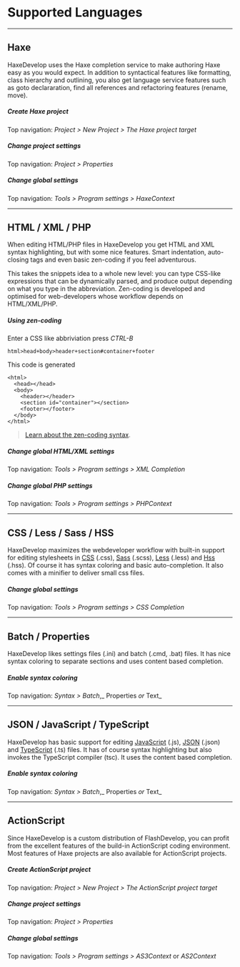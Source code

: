 
<h1>Supported Languages</h1>
  
<hr id="haxe"/>

## Haxe

HaxeDevelop uses the Haxe completion service to make authoring Haxe easy as you would expect. 
In addition to syntactical features like formatting, class hierarchy and outlining, 
you also get language service features such as goto declararation, find all references 
and refactoring features (rename, move).

##### Create Haxe project
Top navigation: _Project > New Project > The Haxe project target_

##### Change project settings
Top navigation: _Project > Properties_

##### Change global settings
Top navigation: _Tools > Program settings > HaxeContext_

---

## HTML / XML / PHP

When editing HTML/PHP files in HaxeDevelop you get HTML and XML syntax highlighting, 
but with some nice features. Smart indentation, auto-closing tags and 
even basic zen-coding if you feel adventurous. 

This takes the snippets idea to a whole new level: 
you can type CSS-like expressions that can be dynamically parsed, and produce output depending
on what you type in the abbreviation. 
Zen-coding is developed and optimised for web-developers whose workflow depends on HTML/XML/PHP.

##### Using zen-coding

Enter a CSS like abbriviation press _<i class="fa fa-keyboard-o"></i> CTRL-B_

```
html>head+body>header+section#container+footer
```

This code is generated

    <html>
      <head></head>
      <body>
        <header></header>
        <section id="container"></section>
        <footer></footer>
      </body>
    </html>

> <a href="http://docs.emmet.io/abbreviations/syntax/">Learn about the zen-coding syntax</a>.

##### Change global HTML/XML settings

Top navigation: _Tools > Program settings > XML Completion_

##### Change global PHP settings

Top navigation: _Tools > Program settings > PHPContext_

<hr id="css"/>

## CSS / Less / Sass  / HSS

HaxeDevelop maximizes the webdeveloper workflow with
built-in support for editing stylesheets in 
<a href="https://developer.mozilla.org/en-US/docs/Web/CSS">CSS</a> (.css), 
<a href="http://sass-lang.com/">Sass</a> (.scss), 
<a href="http://lesscss.org/">Less</a> (.less) and 
<a href="https://github.com/ncannasse/hss">Hss</a> (.hss).
Of course it has syntax coloring and basic auto-completion.
It also comes with a minifier to deliver small css files.


##### Change global settings

Top navigation: _Tools > Program settings > CSS Completion_

<hr id="batch"/>

## Batch / Properties

HaxeDevelop likes settings files (.ini) and batch (.cmd, .bat) files. 
It has nice syntax coloring to separate sections and uses content based completion.

##### Enable syntax coloring

Top navigation: _Syntax > Batch_,_ Properties _or_ Text_

<hr id="js"/>

## JSON / JavaScript / TypeScript

HaxeDevelop has basic support for editing 
<a href="https://developer.mozilla.org/en/docs/Web/JavaScript">JavaScript</a> (.js), 
<a href="https://developer.mozilla.org/en-US/docs/Glossary/JSON">JSON</a> (.json) and 
<a href="http://www.typescriptlang.org/">TypeScript</a> (.ts) files.
It has of course syntax highlighting but also invokes the TypeScript compiler (tsc).
It uses the content based completion.

##### Enable syntax coloring

Top navigation: _Syntax > Batch_,_ Properties _or_ Text_


<hr id="actionscript"/>

## ActionScript

Since HaxeDevelop is a custom distribution of FlashDevelop, you can profit
from the excellent features of the build-in ActionScript coding environment. 
Most features of Haxe projects are also available for ActionScript projects.

##### Create ActionScript project

Top navigation: _Project > New Project > The ActionScript project target_

##### Change project settings

Top navigation: _Project > Properties_

##### Change global settings

Top navigation: _Tools > Program settings > AS3Context_ or _AS2Context_
